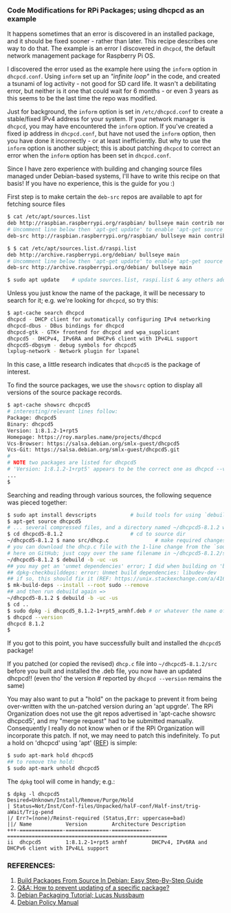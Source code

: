 ### Code Modifications for RPi Packages; using dhcpcd as an example

It happens sometimes that an error is discovered in an installed package, and it should be fixed sooner - rather than later. This recipe describes one way to do that. The example is an error I discovered in `dhcpcd`, the default network management package for Raspberry Pi OS.  

I discovered the error used as the example here using the `inform` option in `dhcpcd.conf`. Using `inform` set up an *"infinite loop"* in the code, and created a tsunami of log activity - not good for SD card life. It wasn't a debilitating error, but neither is it one that could wait for 6 months - or even 3 years as this seems to be the last time the repo was modified. 

Just for background, the `inform` option is set in `/etc/dhcpcd.conf` to create a stable/fixed IPv4 address for your system. If your network manager is `dhcpcd`, you may have encountered the `inform` option. If you've created a fixed ip address in `dhcpcd.conf`, but have not used the `inform` option, then you have done it incorrectly - or at least inefficiently. But why to use the `inform` option is another subject; this is about patching `dhcpcd` to correct an error when the `inform` option has been set in `dhcpcd.conf`.   

Since I have zero experience with building and changing source files managed under Debian-based systems, I'll have to write this recipe on that basis! If you have no experience, this is the guide for you :)  

First step is to make certain the `deb-src` repos are available to apt for fetching source files

```bash
$ cat /etc/apt/sources.list
deb http://raspbian.raspberrypi.org/raspbian/ bullseye main contrib non-free rpi
# Uncomment line below then 'apt-get update' to enable 'apt-get source'
deb-src http://raspbian.raspberrypi.org/raspbian/ bullseye main contrib non-free rpi 

$ $ cat /etc/apt/sources.list.d/raspi.list
deb http://archive.raspberrypi.org/debian/ bullseye main
# Uncomment line below then 'apt-get update' to enable 'apt-get source'
deb-src http://archive.raspberrypi.org/debian/ bullseye main

$ sudo apt update    # update sources.list, raspi.list & any others added
```

Unless you just know the name of the package, it will be necessary to search for it; e.g. we're looking for `dhcpcd`, so try this: 

```bash
$ apt-cache search dhcpcd
dhcpcd - DHCP client for automatically configuring IPv4 networking
dhcpcd-dbus - DBus bindings for dhcpcd
dhcpcd-gtk - GTK+ frontend for dhcpcd and wpa_supplicant
dhcpcd5 - DHCPv4, IPv6RA and DHCPv6 client with IPv4LL support
dhcpcd5-dbgsym - debug symbols for dhcpcd5
lxplug-network - Network plugin for lxpanel
```

In this case, a little research indicates that `dhcpcd5` is the package of interest.

To find the source packages, we use the `showsrc` option to display all versions of the source package records.


```bash
$ apt-cache showsrc dhcpcd5
# interesting/relevant lines follow:
Package: dhcpcd5
Binary: dhcpcd5
Version: 1:8.1.2-1+rpt5
Homepage: https://roy.marples.name/projects/dhcpcd
Vcs-Browser: https://salsa.debian.org/smlx-guest/dhcpcd5
Vcs-Git: https://salsa.debian.org/smlx-guest/dhcpcd5.git
# 
# NOTE two packages are listed for dhcpcd5
# 'Version: 1:8.1.2-1+rpt5' appears to be the correct one as dhcpcd --version ==> 8.1.2
...
$ 
```

Searching and reading through various sources, the following sequence was pieced together:


```bash
$ sudo apt install devscripts           # build tools for using `debuild`
$ apt-get source dhcpcd5
# ... several compressed files, and a directory named ~/dhcpcd5-8.1.2 were downloaded
$ cd dhcpcd5-8.1.2                      # cd to source dir
~/dhcpcd5-8.1.2 $ nano src/dhcp.c				# make required changes to the source
# you can download the dhcp.c file with the 1-line change from the `source` folder 
# here on GitHub; just copy over the same filename in ~/dhcpcd5-8.1.2/src
~/dhcpcd5-8.1.2 $ debuild -b -uc -us 
## you may get an 'unmet dependencies' error; I did when building on 'buster': 
## dpkg-checkbuilddeps: error: Unmet build dependencies: libudev-dev
## if so, this should fix it (REF: https://unix.stackexchange.com/a/416517/286615)
$ mk-build-deps --install --root sudo --remove
## and then run debuild again => 
~/dhcpcd5-8.1.2 $ debuild -b -uc -us
$ cd ..
$ sudo dpkg -i dhcpcd5_8.1.2-1+rpt5_armhf.deb # or whatever the name of the .deb file
$ dhcpcd --version
dhcpcd 8.1.2
$ 
```
If you got to this point, you have successfully built and installed the `dhcpcd5` package!

If you patched (or copied the revised) `dhcp.c` file into `~/dhcpcd5-8.1.2/src` before you built and installed the .deb file, you now have an updated dhcpcd!! (even tho' the version # reported by `dhcpcd --version` remains the same)

You may also want to put a "hold" on the package to prevent it from being over-written with the un-patched version during an 'apt upgrde'. The RPi Organization does not use the git repos advertised in 'apt-cache showsrc dhcpcd5', and my "merge request" had to be submitted manually. Consequently  I really do not know when or if the RPi Organization will incorporate this patch. If not, we may need to patch this indefinitely. To put a hold on 'dhcpcd' using 'apt' ([REF](https://askubuntu.com/questions/18654/how-to-prevent-updating-of-a-specific-package)) is simple: 

```bash
$ sudo apt-mark hold dhcpcd5
## to remove the hold:
$ sudo apt-mark unhold dhcpcd5
```

The `dpkg` tool will come in handy; e.g.:

```
$ dpkg -l dhcpcd5
Desired=Unknown/Install/Remove/Purge/Hold
| Status=Not/Inst/Conf-files/Unpacked/halF-conf/Half-inst/trig-aWait/Trig-pend
|/ Err?=(none)/Reinst-required (Status,Err: uppercase=bad)
||/ Name           Version        Architecture Description
+++-==============-==============-============-====================================================
ii  dhcpcd5        1:8.1.2-1+rpt5 armhf        DHCPv4, IPv6RA and DHCPv6 client with IPv4LL support
```



### REFERENCES: 

1. [Build Packages From Source In Debian: Easy Step-By-Step Guide](https://www.linuxfordevices.com/tutorials/debian/build-packages-from-source) 
2. [Q&A: How to prevent updating of a specific package?](https://askubuntu.com/questions/18654/how-to-prevent-updating-of-a-specific-package) 
3. [Debian Packaging Tutorial; Lucas Nussbaum](https://www.debian.org/doc/manuals/packaging-tutorial/packaging-tutorial.en.pdf) 
4. [Debian Policy Manual](https://www.debian.org/doc/debian-policy/index.html) 

<!---

FWIW, it seems a rather unusual *realtionship* between `dhcpcd`, Debian and Raspberry Pi. By that, I mean that [`dhcpcd`](https://github.com/NetworkConfiguration/dhcpcd) is now at ver 9.3+, [Debian's "salsa" repo](https://salsa.debian.org/smlx-guest/dhcpcd5/-/tree/upstream) is now at ver 7.1, and Raspberry Pi uses ver 8.1.2. The `changelog` file in the source distribution for the RPi version indicates that 8.1.2 is November 2019 vintage, but apparently there have been *patches* made since then.  



It's a strange feeling that comes over you: I've "followed" Roy Marples for a few years now - since I began using his `dhcpcd` software on Raspberry Pi. While browsing his [GitHub site](https://github.com/NetworkConfiguration/dhcpcd) earlier today for the latest news, I clicked an [obscure link](https://roy.marples.name/archives/dhcpcd-discuss/) at the bottom of the page, and learned he's diagnosed with terminal cancer.  

-->